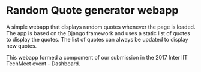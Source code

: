 # Random Quote generator webapp

A simple webapp that displays random quotes whenever the page is loaded.  
The app is based on the Django framework and uses a static list of quotes to display the quotes. The list of quotes can always be updated to display new quotes.

This webapp formed a compoment of our submission in the 2017 Inter IIT TechMeet event - Dashboard.
